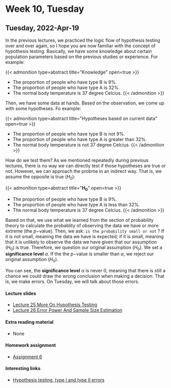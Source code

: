 # Week 10, Tuesday


## Tuesday, 2022-Apr-19
In the previous lectures, we practiced the logic flow of hypothesis testing over and over again, so I hope you are now familiar with the concept of hypothesis testing. Basically, we have some knowledge about certain population parameters based on the previous studies or experience. For example:


{{< admonition type=abstract title="Knowledge" open=true >}}
- The proportion of people who have type B is 9%.
- The proportion of people who have type A is 32%.
- The normal body temperature is 37 degree Celcius.
{{< /admonition >}}

Then, we have some data at hands. Based on the observation, we come up with some hypotheses. Fo example:

{{< admonition type=abstract title="Hypotheses based on current data" open=true >}}
- The proportion of people who have type B is not 9%.
- The proportion of people who have type A is greater than 32%.
- The normal body temperature is not 37 degree Celcius.
{{< /admonition >}}

How do we test them? As we mentioned repeatedly during previous lectures, there is no way we can directly test if those hypotheses are true or not. However, we can approach the probme in an indirect way. That is, we assume the opposite is true ($H_0$):

{{< admonition type=abstract title="$\boldsymbol{H_0}$" open=true >}}
- The proportion of people who have type B is 9%.
- The proportion of people who have type A is less than 32%.
- The normal body temperature is 37 degree Celcius.
{{< /admonition >}}

Based on that, we use what we learned from the section of probability theory to calculate the probablity of observing the data we have or more extreme (the $p-$value). Then, we ask: `is the probability small or not` ? If it is not small, meaning the data we have is expected; if it is small, meaning that it is unlikely to observe the data we have given that our assumption ($H_0$) is true. Therefore, we question our original assumption ($H_0$). We set a __significance level__ $\alpha$. If the the $p-$value is smaller than $\alpha$, we reject our original assumption ($H_0$).

You can see, the __significance level__ $\alpha$ is never 0, meaning that there is still a chance we could draw the wrong conclusion when making a decision. That is, we make errors. On Tuesday, we will talk about those errors.

#### Lecture slides
- [Lecture 25 More On Hypothesis Testing](/lecture_slides/Lecture_25_More_On_Hypothesis_Testing_handout.pdf)
- [Lecture 26 Error Power And Sample Size Estimation](/lecture_slides/Lecture_26_Error_Power_And_Sample_Size_Estimation_handout.pdf)

#### Extra reading material
- None

#### Homework assignment
- [Assignment 6](/assignments/Assignment_6.pdf)

#### Interesting links
- [Hypothesis testing, type I and type II errors](https://www.ncbi.nlm.nih.gov/pmc/articles/PMC2996198/)

